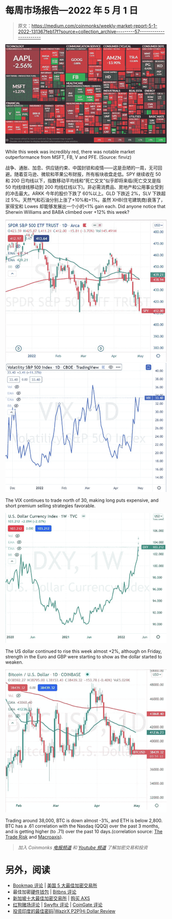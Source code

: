 # 每周市场报告—2022 年 5 月 1 日

> 原文：<https://medium.com/coinmonks/weekly-market-report-5-1-2022-131367feb17f?source=collection_archive---------57----------------------->

![](img/63c2f45eaf60b672b537e5f8029d5543.png)

While this week was incredibly red, there was notable market outperformance from MSFT, FB, V and PFE. (Source: finviz)

战争、通胀、加息、供应链约束、中国封锁和疫情——这是丑陋的一周，无可回避。随着亚马逊、微软和苹果公布财报，所有板块收盘走低。SPY 继续收在 50 和 200 日均线以下，指数移动平均线和“死亡交叉”似乎即将来临(死亡交叉是指 50 均线绿线移动到 200 均线红线以下)。非必需消费品、房地产和公用事业受到的冲击最大。ARKK 今年的股价下跌了 60%以上。GLD 下跌近 2%，SLV 下跌超过 5%。天然气和石油分别上涨了+10%和+1%。虽然 XHB(住宅建筑商)衰落了，家得宝和 Lowes 却能够发展出一个小的<1% gain each. Did anyone notice that Sherwin Williams and BABA climbed over +12% this week?

![](img/2ae000552adface93b7f5d04a8afa89f.png)![](img/fe2a7733262269e14ddff73a623ed164.png)

The VIX continues to trade north of 30, making long puts expensive, and short premium selling strategies favorable.

![](img/c3ef8c46f8ce9dce5a19d5c47e33c792.png)

The US dollar continued to rise this week almost +2%, although on Friday, strength in the Euro and GBP were starting to show as the dollar started to weaken.

![](img/afe0867d79727dd8f2f01a8204b95b70.png)

Trading around 38,000, BTC is down almost -3%, and ETH is below 2,800\. BTC has a .61 correlation with the Nasdaq (QQQ) over the past 3 months, and is getting higher (to .71) over the past 10 days.(correlation source: [The Trade Risk](https://moneyvikings.us6.list-manage.com/track/click?u=6e6d68c1dcf85d431c4821ef5&id=31603d8dfc&e=2f8d21ca4d) and [Macroaxis](https://moneyvikings.us6.list-manage.com/track/click?u=6e6d68c1dcf85d431c4821ef5&id=ad6e0d5d59&e=2f8d21ca4d)).

> *加入 Coinmonks* [*电报频道*](https://t.me/coincodecap) *和* [*Youtube 频道*](https://www.youtube.com/c/coinmonks/videos) *了解加密交易和投资*

# 另外，阅读

*   [Bookmap 评论](https://coincodecap.com/bookmap-review-2021-best-trading-software) | [美国 5 大最佳加密交易所](https://coincodecap.com/crypto-exchange-usa)
*   最佳加密[硬件钱包](/coinmonks/hardware-wallets-dfa1211730c6) | [Bitbns 评论](/coinmonks/bitbns-review-38256a07e161)
*   [新加坡十大最佳加密交易所](https://coincodecap.com/crypto-exchange-in-singapore) | [购买 AXS](https://coincodecap.com/buy-axs-token)
*   [红狗赌场评论](https://coincodecap.com/red-dog-casino-review) | [Swyftx 评论](https://coincodecap.com/swyftx-review) | [CoinGate 评论](https://coincodecap.com/coingate-review)
*   [投资印度的最佳密码](https://coincodecap.com/best-crypto-to-invest-in-india-in-2021)|[WazirX P2P](https://coincodecap.com/wazirx-p2p)|[Hi Dollar Review](https://coincodecap.com/hi-dollar-review)
